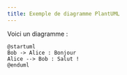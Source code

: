 ```yaml
---
title: Exemple de diagramme PlantUML
---
```

Voici un diagramme :

```plantuml!
@startuml
Bob -> Alice : Bonjour
Alice --> Bob : Salut !
@enduml
```
